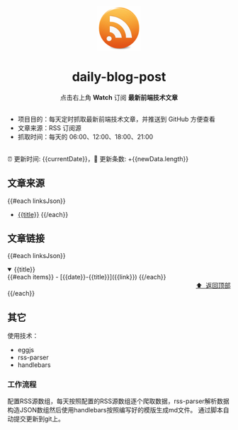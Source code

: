 <div align="center"><img width="100" src="/assets/rss.gif" /><h1>daily-blog-post</h1><p>点击右上角 <strong>Watch</strong> 订阅 <strong>最新前端技术文章</strong></p>
</div>

##

- 项目目的：每天定时抓取最新前端技术文章，并推送到 GitHub 方便查看
- 文章来源：RSS 订阅源
- 抓取时间：每天的 06:00、12:00、18:00、21:00

##

:alarm_clock: 更新时间: {{currentDate}}，:rocket: 更新条数: +{{newData.length}}

## 文章来源
{{#each linksJson}}
- [{{title}}](#{{title}}>)
{{/each}}

## 文章链接
{{#each linksJson}}
<details open>
<summary id="{{title}}">
{{title}}
</summary>
{{#each items}}
- [{{date}}-{{title}}]({{link}})
{{/each}}

<div align="right"><a href="#文章来源">⬆ &nbsp;返回顶部</a></div>
</details>
{{/each}}

## 其它
使用技术：
- eggjs
- rss-parser
- handlebars

### 工作流程
配置RSS源数组，每天按照配置的RSS源数组逐个爬取数据，rss-parser解析数据构造JSON数组然后使用handlebars按照编写好的模版生成md文件。
通过脚本自动提交更新到git上。
